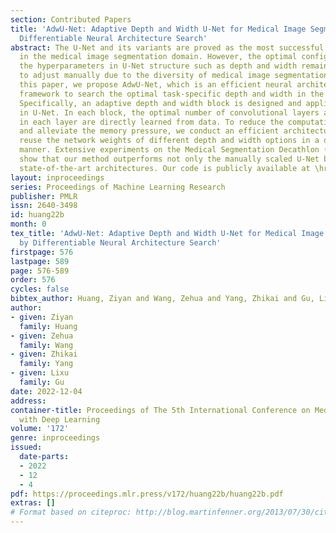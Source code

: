 ```yaml
---
section: Contributed Papers
title: 'AdwU-Net: Adaptive Depth and Width U-Net for Medical Image Segmentation by
  Differentiable Neural Architecture Search'
abstract: The U-Net and its variants are proved as the most successful architectures
  in the medical image segmentation domain. However, the optimal configuration of
  the hyperparameters in U-Net structure such as depth and width remain challenging
  to adjust manually due to the diversity of medical image segmentation tasks. In
  this paper, we propose AdwU-Net, which is an efficient neural architecture search
  framework to search the optimal task-specific depth and width in the U-Net backbone.
  Specifically, an adaptive depth and width block is designed and applied hierarchically
  in U-Net. In each block, the optimal number of convolutional layers and channels
  in each layer are directly learned from data. To reduce the computational costs
  and alleviate the memory pressure, we conduct an efficient architecture search and
  reuse the network weights of different depth and width options in a differentiable
  manner. Extensive experiments on the Medical Segmentation Decathlon (MSD) dataset
  show that our method outperforms not only the manually scaled U-Net but also other
  state-of-the-art architectures. Our code is publicly available at \href{https://github.com/Ziyan-Huang/AdwU-Net}{https://github.com/Ziyan-Huang/AdwU-Net}.
layout: inproceedings
series: Proceedings of Machine Learning Research
publisher: PMLR
issn: 2640-3498
id: huang22b
month: 0
tex_title: 'AdwU-Net: Adaptive Depth and Width U-Net for Medical Image Segmentation
  by Differentiable Neural Architecture Search'
firstpage: 576
lastpage: 589
page: 576-589
order: 576
cycles: false
bibtex_author: Huang, Ziyan and Wang, Zehua and Yang, Zhikai and Gu, Lixu
author:
- given: Ziyan
  family: Huang
- given: Zehua
  family: Wang
- given: Zhikai
  family: Yang
- given: Lixu
  family: Gu
date: 2022-12-04
address:
container-title: Proceedings of The 5th International Conference on Medical Imaging
  with Deep Learning
volume: '172'
genre: inproceedings
issued:
  date-parts:
  - 2022
  - 12
  - 4
pdf: https://proceedings.mlr.press/v172/huang22b/huang22b.pdf
extras: []
# Format based on citeproc: http://blog.martinfenner.org/2013/07/30/citeproc-yaml-for-bibliographies/
---
```

